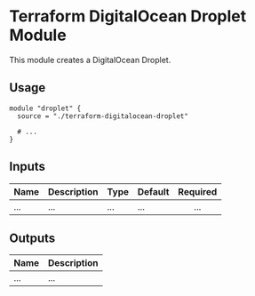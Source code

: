 # Terraform DigitalOcean Droplet Module

This module creates a DigitalOcean Droplet.

## Usage

```hcl
module "droplet" {
  source = "./terraform-digitalocean-droplet"

  # ...
}
```

## Inputs

| Name | Description | Type | Default | Required |
|------|-------------|------|---------|:--------:|
| ... | ... | ... | ... | ... |

## Outputs

| Name | Description |
|------|-------------|
| ... | ... |
